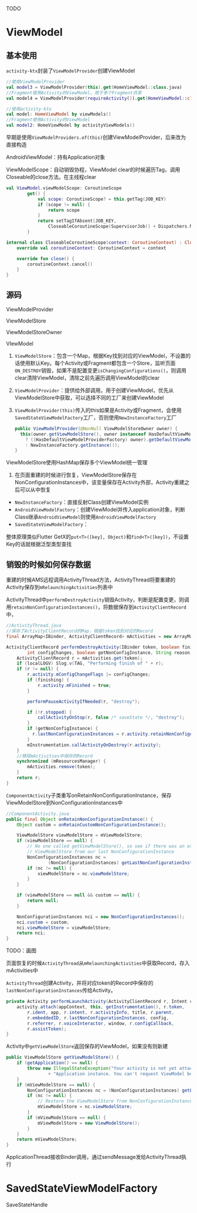 TODO

# ViewModel

## 基本使用

`activity-ktx`封装了`ViewModelProvider`创建ViewModel

```kotlin
//使用ViewModelProvider
val model3 = ViewModelProvider(this).get(HomeViewModel::class.java)
//Fragment使用Activity的ViewModel，用于多个Fragment共享
val model4 = ViewModelProvider(requireActivity()).get(HomeViewModel::class.java)

//使用activity-ktx
val model: HomeViewModel by viewModels()
//Fragment使用Activity的ViewModel
val model2: HomeViewModel by activityViewModels()
```

早期是使用`ViewModelProviders.of(this)`创建ViewModelProvider，后来改为直接构造

AndroidViewModel：持有Application对象

ViewModelScope：自动销毁协程，ViewModel clear的时候遍历Tag，调用Closeable的close方法。在主线程clear

```kotlin
val ViewModel.viewModelScope: CoroutineScope
        get() {
            val scope: CoroutineScope? = this.getTag(JOB_KEY)
            if (scope != null) {
                return scope
            }
            return setTagIfAbsent(JOB_KEY,
                CloseableCoroutineScope(SupervisorJob() + Dispatchers.Main.immediate))
        }

internal class CloseableCoroutineScope(context: CoroutineContext) : Closeable, CoroutineScope {
    override val coroutineContext: CoroutineContext = context

    override fun close() {
        coroutineContext.cancel()
    }
}
```



## 源码

ViewModelProvider

ViewModelStore

ViewModelStoreOwner

VIewModel



1. `ViewModelStore`：包含一个Map，根据Key找到对应的ViewModel，不设置的话使用默认Key。每个Activity或Fragment都包含一个Store，监听页面`ON_DESTROY`销毁，如果不是配置变更`isChangingConfigurations()`，则调用clear清除ViewModel，清除之前先遍历调用ViewModel的clear

2. `ViewModelProvider`：提供给外部调用，用于创建ViewModel，优先从ViewModelStore中获取，可以选择不同的工厂来创建ViewModel

3. `ViewModelProvider(this)`传入的this如果是Activity或Fragment，会使用`SavedStateViewModelFactory`工厂，否则使用`NewInstanceFactory`工厂

   ```java
   public ViewModelProvider(@NonNull ViewModelStoreOwner owner) {
     this(owner.getViewModelStore(), owner instanceof HasDefaultViewModelProviderFactory
       ? ((HasDefaultViewModelProviderFactory) owner).getDefaultViewModelProviderFactory()
       : NewInstanceFactory.getInstance());
   }
   ```



ViewModelStore使用HashMap保存多个ViewModel统一管理

1. 在页面重建的时候进行恢复，ViewModelStore保存在NonConfigurationInstances中，该变量保存在Activity外部，Activity重建之后可以从中恢复

* `NewInstanceFactory`：直接反射Class创建ViewModel实例
* `AndroidViewModelFactory`：创建ViewModel并传入application对象，判断Class继承`AndroidViewModel`则使用`AndroidViewModelFactory`
* `SavedStateViewModelFactory`：

整体原理类似Flutter GetX的`put<T>([key], Object)`和`find<T>([key])`，不设置Key的话就根据泛型类型查找

## 销毁的时候如何保存数据

重建的时候AMS远程调用ActivityThread方法，ActivityThread将要重建的Activity保存到`mRelaunchingActivities`列表中

ActivityThread中`performDestroyActivity`销毁Activity，判断是配置变更，则调用`retainNonConfigurationInstances()`，将数据保存到`ActivityClientRecord`中，

```java
//ActivityThread.java
//保存了ActivityClientRecord的Map，根据token找到对应的Record
final ArrayMap<IBinder, ActivityClientRecord> mActivities = new ArrayMap<>();

ActivityClientRecord performDestroyActivity(IBinder token, boolean finishing,
        int configChanges, boolean getNonConfigInstance, String reason) {
    ActivityClientRecord r = mActivities.get(token);
    if (localLOGV) Slog.v(TAG, "Performing finish of " + r);
    if (r != null) {
        r.activity.mConfigChangeFlags |= configChanges;
        if (finishing) {
            r.activity.mFinished = true;
        }

        performPauseActivityIfNeeded(r, "destroy");

        if (!r.stopped) {
            callActivityOnStop(r, false /* saveState */, "destroy");
        }
        if (getNonConfigInstance) {
          r.lastNonConfigurationInstances = r.activity.retainNonConfigurationInstances();
        }
        mInstrumentation.callActivityOnDestroy(r.activity);
    }
    //移除mActivities中保存的Record
    synchronized (mResourcesManager) {
        mActivities.remove(token);
    }
    return r;
}
```

`ComponentActivity`子类重写onRetainNonConfigurationInstance，保存ViewModelStore到NonConfigurationInstances中

```java
//ComponentActivity.java
public final Object onRetainNonConfigurationInstance() {
    Object custom = onRetainCustomNonConfigurationInstance();

    ViewModelStore viewModelStore = mViewModelStore;
    if (viewModelStore == null) {
        // No one called getViewModelStore(), so see if there was an existing
        // ViewModelStore from our last NonConfigurationInstance
        NonConfigurationInstances nc =
                (NonConfigurationInstances) getLastNonConfigurationInstance();
        if (nc != null) {
            viewModelStore = nc.viewModelStore;
        }
    }

    if (viewModelStore == null && custom == null) {
        return null;
    }

    NonConfigurationInstances nci = new NonConfigurationInstances();
    nci.custom = custom;
    nci.viewModelStore = viewModelStore;
    return nci;
}
```

TODO：画图

页面恢复的时候`ActivityThread`从`mRelaunchingActivities`中获取Record，存入mActivities中

`ActivityThread`创建Activity，并将对应token的Record中保存的`lastNonConfigurationInstances`传给Activity。

```java
private Activity performLaunchActivity(ActivityClientRecord r, Intent customIntent) {
    activity.attach(appContext, this, getInstrumentation(), r.token,
        r.ident, app, r.intent, r.activityInfo, title, r.parent,
        r.embeddedID, r.lastNonConfigurationInstances, config,
        r.referrer, r.voiceInteractor, window, r.configCallback,
        r.assistToken);
}
```

Activity中`getViewModelStore`返回保存的ViewModel，如果没有则新建

```java
public ViewModelStore getViewModelStore() {
    if (getApplication() == null) {
        throw new IllegalStateException("Your activity is not yet attached to the "
                + "Application instance. You can't request ViewModel before onCreate call.");
    }
    if (mViewModelStore == null) {
        NonConfigurationInstances nc = (NonConfigurationInstances) getLastNonConfigurationInstance();
        if (nc != null) {
            // Restore the ViewModelStore from NonConfigurationInstances
            mViewModelStore = nc.viewModelStore;
        }
        if (mViewModelStore == null) {
            mViewModelStore = new ViewModelStore();
        }
    }
    return mViewModelStore;
}
```



ApplicationThread接收Binder调用，通过sendMessage发给ActivityThread执行

# SavedStateViewModelFactory

SaveStateHandle